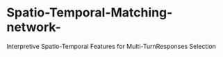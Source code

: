 # Spatio-Temporal-Matching-network-
Interpretive Spatio-Temporal Features for Multi-TurnResponses Selection
